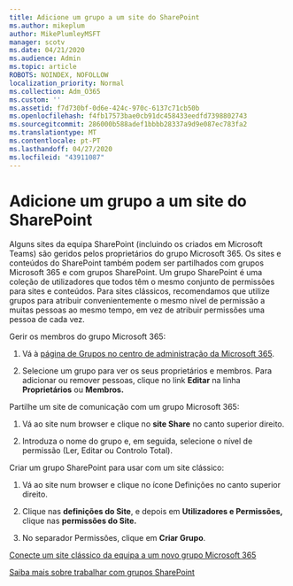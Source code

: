 ```yaml
---
title: Adicione um grupo a um site do SharePoint
ms.author: mikeplum
author: MikePlumleyMSFT
manager: scotv
ms.date: 04/21/2020
ms.audience: Admin
ms.topic: article
ROBOTS: NOINDEX, NOFOLLOW
localization_priority: Normal
ms.collection: Adm_O365
ms.custom: ''
ms.assetid: f7d730bf-0d6e-424c-970c-6137c71cb50b
ms.openlocfilehash: f4fb17573bae0cb91dc458433eedfd7398802743
ms.sourcegitcommit: 286000b588adef1bbbb28337a9d9e087ec783fa2
ms.translationtype: MT
ms.contentlocale: pt-PT
ms.lasthandoff: 04/27/2020
ms.locfileid: "43911087"
---
```

# <a name="add-a-group-to-a-sharepoint-site"></a>Adicione um grupo a um site do SharePoint

Alguns sites da equipa SharePoint (incluindo os criados em Microsoft Teams) são geridos pelos proprietários do grupo Microsoft 365. Os sites e conteúdos do SharePoint também podem ser partilhados com grupos Microsoft 365 e com grupos SharePoint. Um grupo SharePoint é uma coleção de utilizadores que todos têm o mesmo conjunto de permissões para sites e conteúdos. Para sites clássicos, recomendamos que utilize grupos para atribuir convenientemente o mesmo nível de permissão a muitas pessoas ao mesmo tempo, em vez de atribuir permissões uma pessoa de cada vez.
  
Gerir os membros do grupo Microsoft 365:
  
1. Vá à [página de Grupos no centro de administração da Microsoft 365](https://portal.office.com/adminportal/home#/groups).
    
2. Selecione um grupo para ver os seus proprietários e membros. Para adicionar ou remover pessoas, clique no link **Editar** na linha **Proprietários** ou **Membros.** 
    
Partilhe um site de comunicação com um grupo Microsoft 365:
  
1. Vá ao site num browser e clique no **site Share** no canto superior direito. 
    
2. Introduza o nome do grupo e, em seguida, selecione o nível de permissão (Ler, Editar ou Controlo Total).
    
Criar um grupo SharePoint para usar com um site clássico:
  
1. Vá ao site num browser e clique no ícone Definições no canto superior direito.
    
2. Clique nas **definições do Site**, e depois em **Utilizadores e Permissões,** clique nas **permissões do Site.**
    
3. No separador Permissões, clique em **Criar Grupo**.
    
[Conecte um site clássico da equipa a um novo grupo Microsoft 365](https://go.microsoft.com/fwlink/?linkid=2008654)
  
[Saiba mais sobre trabalhar com grupos SharePoint](https://go.microsoft.com/fwlink/?linkid=874658)
  


